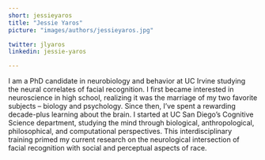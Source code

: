```yaml
---
short: jessieyaros
title: "Jessie Yaros"
picture: "images/authors/jessieyaros.jpg"

twitter: jlyaros
linkedin: jessie-yaros

---
```


I am a PhD candidate in neurobiology and behavior at UC Irvine studying the neural correlates of facial recognition. I first became interested in neuroscience in high school, realizing it was the marriage of my two favorite subjects – biology and psychology. Since then, I’ve spent a rewarding decade-plus learning about the brain. I started at UC San Diego’s Cognitive Science department, studying the mind through biological, anthropological, philosophical, and computational perspectives. This interdisciplinary training primed my current research on the neurological intersection of facial recognition with social and perceptual aspects of race.